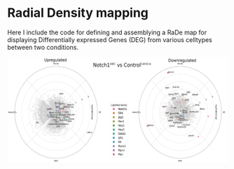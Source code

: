 # Radial Density mapping

Here I include the code for defining and assemblying a RaDe map for displaying Differentially expressed Genes (DEG) from various celltypes between two conditions.

![RaDe](../images/RaDe.png)
